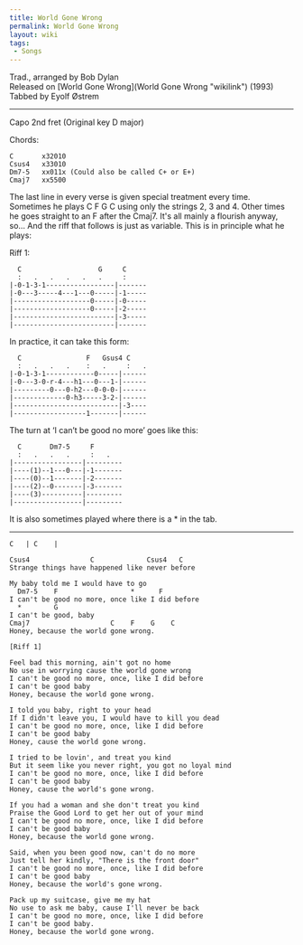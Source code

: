 ```yaml
---
title: World Gone Wrong
permalink: World Gone Wrong
layout: wiki
tags:
 - Songs
---
```


Trad., arranged by Bob Dylan  
Released on [World Gone Wrong](World Gone Wrong "wikilink") (1993)  
Tabbed by Eyolf Østrem

* * * * *

Capo 2nd fret (Original key D major)

Chords:

    C       x32010
    Csus4   x33010
    Dm7-5   xx011x (Could also be called C+ or E+)
    Cmaj7   xx5500

The last line in every verse is given special treatment every time.
Sometimes he plays C F G C using only the strings 2, 3 and 4. Other
times he goes straight to an F after the Cmaj7. It's all mainly a
flourish anyway, so... And the riff that follows is just as variable.
This is in principle what he plays:

Riff 1:

      C                   G     C
      :   .   .   .   .   .     :
    |-0-1-3-1-----------------|-------
    |-0---3-----4---1---0-----|-1-----
    |-------------------0-----|-0-----
    |-------------------0-----|-2-----
    |-------------------------|-3-----
    |-------------------------|-------

In practice, it can take this form:

      C                F   Gsus4 C
      :   .   .   .    :   .     :   .
    |-0-1-3-1------------0-----|------
    |-0---3-0-r-4---h1---0---1-|------
    |---------0---0-h2---0-0-0-|------
    |-------------0-h3-----3-2-|------
    |--------------------------|-3----
    |------------------1-------|------

The turn at ‘I can’t be good no more’ goes like this:

      C       Dm7-5     F
      :   .   .   .     :   .
    |-----------------|---------
    |----(1)--1---0---|-1-------
    |----(0)--1-------|-2-------
    |----(2)--0-------|-3-------
    |----(3)----------|---------
    |-----------------|---------

It is also sometimes played where there is a \* in the tab.

* * * * *

    C   | C    |

    Csus4               C             Csus4   C
    Strange things have happened like never before

    My baby told me I would have to go
      Dm7-5    F                  *      F
    I can't be good no more, once like I did before
      *        G
    I can't be good, baby
    Cmaj7                    C    F    G    C
    Honey, because the world gone wrong.

    [Riff 1]

    Feel bad this morning, ain't got no home
    No use in worrying cause the world gone wrong
    I can't be good no more, once, like I did before
    I can't be good baby
    Honey, because the world gone wrong.

    I told you baby, right to your head
    If I didn't leave you, I would have to kill you dead
    I can't be good no more, once, like I did before
    I can't be good baby
    Honey, cause the world gone wrong.

    I tried to be lovin', and treat you kind
    But it seem like you never right, you got no loyal mind
    I can't be good no more, once, like I did before
    I can't be good baby
    Honey, cause the world's gone wrong.

    If you had a woman and she don't treat you kind
    Praise the Good Lord to get her out of your mind
    I can't be good no more, once, like I did before
    I can't be good baby
    Honey, because the world gone wrong.

    Said, when you been good now, can't do no more
    Just tell her kindly, "There is the front door"
    I can't be good no more, once, like I did before
    I can't be good baby
    Honey, because the world's gone wrong.

    Pack up my suitcase, give me my hat
    No use to ask me baby, cause I'll never be back
    I can't be good no more, once, like I did before
    I can't be good baby.
    Honey, because the world gone wrong.
